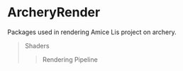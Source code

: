 # ArcheryRender
Packages used in rendering Amice Lis project on archery.

 >Shaders
 >>Rendering Pipeline
